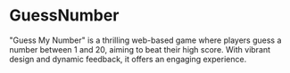 # GuessNumber
"Guess My Number" is a thrilling web-based game where players guess a number between 1 and 20, aiming to beat their high score. With vibrant design and dynamic feedback, it offers an engaging experience.
